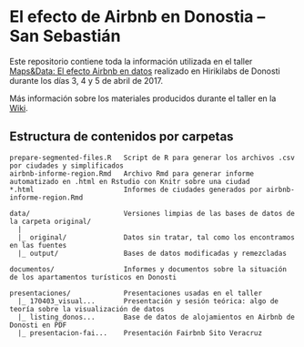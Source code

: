 El efecto de Airbnb en Donostia – San Sebastián
===

Este repositorio contiene toda la información utilizada en el taller [Maps&Data: El efecto Airbnb en datos](https://montera34.com/project/efecto-airbnb-donostia/) realizado en Hirikilabs de Donosti durante los días 3, 4 y 5 de abril de 2017.

Más información sobre los materiales producidos durante el taller en la [Wiki](https://github.com/montera34/airbnbeuskadi/wiki).

## Estructura de contenidos por carpetas

    prepare-segmented-files.R   Script de R para generar los archivos .csv por ciudades y simplificados
    airbnb-informe-region.Rmd   Archivo Rmd para generar informe automatizado en .html en Rstudio con Knitr sobre una ciudad
    *.html                      Informes de ciudades generados por airbnb-informe-region.Rmd

    data/                       Versiones limpias de las bases de datos de la carpeta original/
      |
      |_ original/              Datos sin tratar, tal como los encontramos en las fuentes
      |_ output/                Bases de datos modificadas y remezcladas

    documentos/                 Informes y documentos sobre la situación de los apartamentos turísticos en Donosti

    presentaciones/             Presentaciones usadas en el taller
      |_ 170403_visual...       Presentación y sesión teórica: algo de teoría sobre la visualización de datos
      |_ listing_donos...       Base de datos de alojamientos en Airbnb de Donosti en PDF
      |_ presentacion-fai...    Presentación Fairbnb Sito Veracruz

